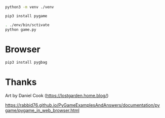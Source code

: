 
```sh
python3 -m venv ./venv

pip3 install pygame

. ./env/bin/sctivate
python game.py 
```

# Browser

```
pip3 install pygbag
```

# Thanks

Art by Daniel Cook (https://lostgarden.home.blog/)


https://rabbid76.github.io/PyGameExamplesAndAnswers/documentation/pygame/pygame_in_web_browser.html


